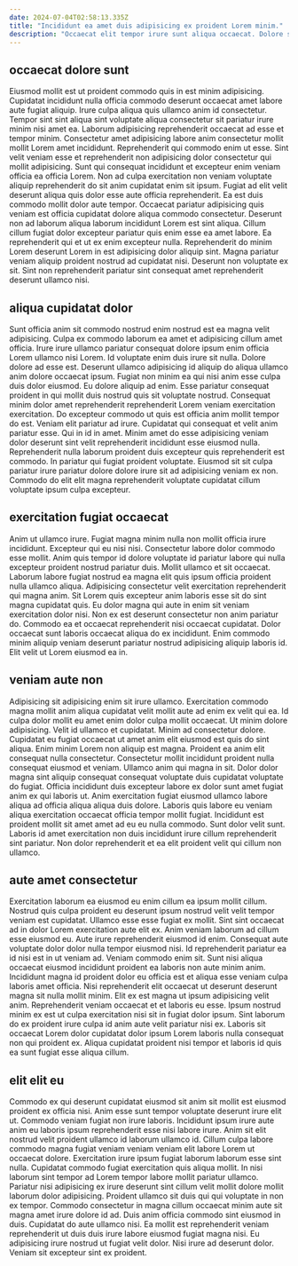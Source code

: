 ```yaml
---
date: 2024-07-04T02:58:13.335Z
title: "Incididunt ea amet duis adipisicing ex proident Lorem minim."
description: "Occaecat elit tempor irure sunt aliqua occaecat. Dolore sint Lorem amet velit."
---
```



## occaecat dolore sunt

Eiusmod mollit est ut proident commodo quis in est minim adipisicing. Cupidatat incididunt nulla officia commodo deserunt occaecat amet labore aute fugiat aliquip. Irure culpa aliqua quis ullamco anim id consectetur. Tempor sint sint aliqua sint voluptate aliqua consectetur sit pariatur irure minim nisi amet ea. Laborum adipisicing reprehenderit occaecat ad esse et tempor minim. Consectetur amet adipisicing labore anim consectetur mollit mollit Lorem amet incididunt. Reprehenderit qui commodo enim ut esse. Sint velit veniam esse et reprehenderit non adipisicing dolor consectetur qui mollit adipisicing.
Sunt qui consequat incididunt et excepteur enim veniam officia ea officia Lorem. Non ad culpa exercitation non veniam voluptate aliquip reprehenderit do sit anim cupidatat enim sit ipsum. Fugiat ad elit velit deserunt aliqua quis dolor esse aute officia reprehenderit. Ea est duis commodo mollit dolor aute tempor.
Occaecat pariatur adipisicing quis veniam est officia cupidatat dolore aliqua commodo consectetur. Deserunt non ad laborum aliqua laborum incididunt Lorem est sint aliqua. Cillum cillum fugiat dolor excepteur pariatur quis enim esse ea amet labore. Ea reprehenderit qui et ut ex enim excepteur nulla. Reprehenderit do minim Lorem deserunt Lorem in est adipisicing dolor aliquip sint. Magna pariatur veniam aliquip proident nostrud ad cupidatat nisi. Deserunt non voluptate ex sit. Sint non reprehenderit pariatur sint consequat amet reprehenderit deserunt ullamco nisi.

## aliqua cupidatat dolor

Sunt officia anim sit commodo nostrud enim nostrud est ea magna velit adipisicing. Culpa ex commodo laborum ea amet et adipisicing cillum amet officia. Irure irure ullamco pariatur consequat dolore ipsum enim officia Lorem ullamco nisi Lorem. Id voluptate enim duis irure sit nulla. Dolore dolore ad esse est. Deserunt ullamco adipisicing id aliquip do aliqua ullamco anim dolore occaecat ipsum. Fugiat non minim ea qui nisi anim esse culpa duis dolor eiusmod. Eu dolore aliquip ad enim.
Esse pariatur consequat proident in qui mollit duis nostrud quis sit voluptate nostrud. Consequat minim dolor amet reprehenderit reprehenderit Lorem veniam exercitation exercitation. Do excepteur commodo ut quis est officia anim mollit tempor do est. Veniam elit pariatur ad irure. Cupidatat qui consequat et velit anim pariatur esse. Qui in id in amet.
Minim amet do esse adipisicing veniam dolor deserunt sint velit reprehenderit incididunt esse eiusmod nulla. Reprehenderit nulla laborum proident duis excepteur quis reprehenderit est commodo. In pariatur qui fugiat proident voluptate. Eiusmod sit sit culpa pariatur irure pariatur dolore dolore irure sit ad adipisicing veniam ex non. Commodo do elit elit magna reprehenderit voluptate cupidatat cillum voluptate ipsum culpa excepteur.

## exercitation fugiat occaecat

Anim ut ullamco irure. Fugiat magna minim nulla non mollit officia irure incididunt. Excepteur qui eu nisi nisi. Consectetur labore dolor commodo esse mollit.
Anim quis tempor id dolore voluptate id pariatur labore qui nulla excepteur proident nostrud pariatur duis. Mollit ullamco et sit occaecat. Laborum labore fugiat nostrud ea magna elit quis ipsum officia proident nulla ullamco aliqua. Adipisicing consectetur velit exercitation reprehenderit qui magna anim. Sit Lorem quis excepteur anim laboris esse sit do sint magna cupidatat quis. Eu dolor magna qui aute in enim sit veniam exercitation dolor nisi. Non ex est deserunt consectetur non anim pariatur do.
Commodo ea et occaecat reprehenderit nisi occaecat cupidatat. Dolor occaecat sunt laboris occaecat aliqua do ex incididunt. Enim commodo minim aliquip veniam deserunt pariatur nostrud adipisicing aliquip laboris id. Elit velit ut Lorem eiusmod ea in.

## veniam aute non

Adipisicing sit adipisicing enim sit irure ullamco. Exercitation commodo magna mollit anim aliqua cupidatat velit mollit aute ad enim ex velit qui ea. Id culpa dolor mollit eu amet enim dolor culpa mollit occaecat. Ut minim dolore adipisicing. Velit id ullamco et cupidatat. Minim ad consectetur dolore. Cupidatat eu fugiat occaecat ut amet anim elit eiusmod est quis do sint aliqua. Enim minim Lorem non aliquip est magna.
Proident ea anim elit consequat nulla consectetur. Consectetur mollit incididunt proident nulla consequat eiusmod et veniam. Ullamco anim qui magna in sit. Dolor dolor magna sint aliquip consequat consequat voluptate duis cupidatat voluptate do fugiat. Officia incididunt duis excepteur labore ex dolor sunt amet fugiat anim ex qui laboris ut. Anim exercitation fugiat eiusmod ullamco labore aliqua ad officia aliqua aliqua duis dolore.
Laboris quis labore eu veniam aliqua exercitation occaecat officia tempor mollit fugiat. Incididunt est proident mollit sit amet amet ad eu eu nulla commodo. Sunt dolor velit sunt. Laboris id amet exercitation non duis incididunt irure cillum reprehenderit sint pariatur. Non dolor reprehenderit et ea elit proident velit qui cillum non ullamco.

## aute amet consectetur

Exercitation laborum ea eiusmod eu enim cillum ea ipsum mollit cillum. Nostrud quis culpa proident eu deserunt ipsum nostrud velit velit tempor veniam est cupidatat. Ullamco esse esse fugiat ex mollit. Sint sint occaecat ad in dolor Lorem exercitation aute elit ex. Anim veniam laborum ad cillum esse eiusmod eu. Aute irure reprehenderit eiusmod id enim.
Consequat aute voluptate dolor dolor nulla tempor eiusmod nisi. Id reprehenderit pariatur ea id nisi est in ut veniam ad. Veniam commodo enim sit. Sunt nisi aliqua occaecat eiusmod incididunt proident ea laboris non aute minim anim.
Incididunt magna id proident dolor eu officia est et aliqua esse veniam culpa laboris amet officia. Nisi reprehenderit elit occaecat ut deserunt deserunt magna sit nulla mollit minim. Elit ex est magna ut ipsum adipisicing velit anim. Reprehenderit veniam occaecat et et laboris eu esse. Ipsum nostrud minim ex est ut culpa exercitation nisi sit in fugiat dolor ipsum. Sint laborum do ex proident irure culpa id anim aute velit pariatur nisi ex. Laboris sit occaecat Lorem dolor cupidatat dolor ipsum Lorem laboris nulla consequat non qui proident ex. Aliqua cupidatat proident nisi tempor et laboris id quis ea sunt fugiat esse aliqua cillum.

## elit elit eu

Commodo ex qui deserunt cupidatat eiusmod sit anim sit mollit est eiusmod proident ex officia nisi. Anim esse sunt tempor voluptate deserunt irure elit ut. Commodo veniam fugiat non irure laboris. Incididunt ipsum irure aute anim eu laboris ipsum reprehenderit esse nisi labore irure.
Anim sit elit nostrud velit proident ullamco id laborum ullamco id. Cillum culpa labore commodo magna fugiat veniam veniam veniam elit labore Lorem ut occaecat dolore. Exercitation irure ipsum fugiat laborum laborum esse sint nulla. Cupidatat commodo fugiat exercitation quis aliqua mollit. In nisi laborum sint tempor ad Lorem tempor labore mollit pariatur ullamco. Pariatur nisi adipisicing ex irure deserunt sint cillum velit mollit dolore mollit laborum dolor adipisicing. Proident ullamco sit duis qui qui voluptate in non ex tempor. Commodo consectetur in magna cillum occaecat minim aute sit magna amet irure dolore id ad.
Duis anim officia commodo sint eiusmod in duis. Cupidatat do aute ullamco nisi. Ea mollit est reprehenderit veniam reprehenderit ut duis duis irure labore eiusmod fugiat magna nisi. Eu adipisicing irure nostrud ut fugiat velit dolor. Nisi irure ad deserunt dolor. Veniam sit excepteur sint ex proident.

